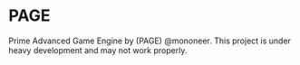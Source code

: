 # PAGE
Prime Advanced Game Engine by (PAGE) @mononeer. This project is under heavy development and may not work properly. 
